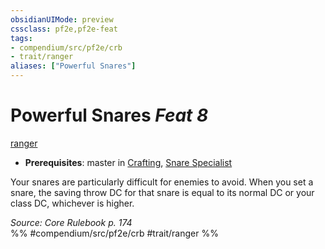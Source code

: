 ```yaml
---
obsidianUIMode: preview
cssclass: pf2e,pf2e-feat
tags:
- compendium/src/pf2e/crb
- trait/ranger
aliases: ["Powerful Snares"]
---
```

# Powerful Snares  *Feat 8*  
[ranger](rules/traits/ranger.md "Ranger Class Trait")  

- **Prerequisites**: master in [Crafting](compendium/skills.md#Crafting), [Snare Specialist](compendium/feats/snare-specialist.md)

Your snares are particularly difficult for enemies to avoid. When you set a snare, the saving throw DC for that snare is equal to its normal DC or your class DC, whichever is higher.

*Source: Core Rulebook p. 174*  
%% #compendium/src/pf2e/crb #trait/ranger %%